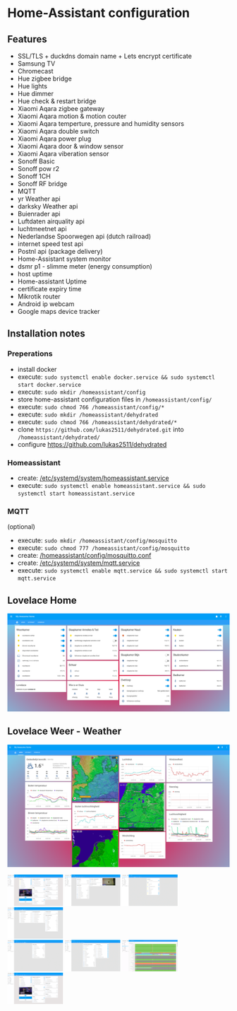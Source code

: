 # Home-Assistant configuration  

  
## Features  
  
* SSL/TLS + duckdns domain name + Lets encrypt certificate
* Samsung TV
* Chromecast
* Hue zigbee bridge
* Hue lights
* Hue dimmer
* Hue check & restart bridge
* Xiaomi Aqara zigbee gateway
* Xiaomi Aqara motion & motion couter
* Xiaomi Aqara temperture, pressure and humidity sensors
* Xiaomi Aqara double switch 
* Xiaomi Aqara power plug
* Xiaomi Aqara door & window sensor
* Xiaomi Aqara viberation sensor
* Sonoff Basic
* Sonoff pow r2
* Sonoff 1CH
* Sonoff RF bridge
* MQTT
* yr Weather api
* darksky Weather api
* Buienrader api
* Luftdaten airquality api
* luchtmeetnet api
* Nederlandse Spoorwegen api (dutch railroad)
* internet speed test api
* Postnl api (package delivery)
* Home-Assistant system monitor
* dsmr p1 - slimme meter (energy consumption)
* host uptime
* Home-assistant Uptime
* certificate expiry time
* Mikrotik router 
* Android ip webcam
* Google maps device tracker

## Installation notes

### Preperations

* install docker
* execute: `sudo systemctl enable docker.service && sudo systemctl start docker.service`
* execute: `sudo mkdir /homeassistant/config`
* store home-assistant configuration files in `/homeassistant/config/`
* execute: `sudo chmod 766 /homeassistant/config/*`
* execute: `sudo mkdir /homeassistant/dehydrated`
* execute: `sudo chmod 766 /homeassistant/dehydrated/*`
* clone `https://github.com/lukas2511/dehydrated.git` into `/homeassistant/dehydrated/`
* configure https://github.com/lukas2511/dehydrated

### Homeassistant

* create: [/etc/systemd/system/homeassistant.service](https://raw.githubusercontent.com/tedsluis/Home-AssistantConfig/master/systemd/homeassistant.service)
* execute: `sudo systemctl enable homeassistant.service && sudo systemctl start homeassistant.service`

### MQTT

(optional)
* execute: `sudo mkdir /homeassistant/config/mosquitto` 
* execute: `sudo chmod 777 /homeassistant/config/mosquitto` 
* create: [/homeassistant/config/mosquitto.conf](https://raw.githubusercontent.com/tedsluis/Home-AssistantConfig/master/mosquitto.conf)
* create: [/etc/systemd/system/mqtt.service](https://raw.githubusercontent.com/tedsluis/Home-AssistantConfig/master/systemd/mqtt.service)
* execute: `sudo systemctl enable mqtt.service && sudo systemctl start mqtt.service`
  
  
## Lovelace Home
[![home](https://raw.githubusercontent.com/tedsluis/Home-AssistantConfig/master/images/lovelace-home.png)](https://raw.githubusercontent.com/tedsluis/Home-AssistantConfig/master/images/lovelace-home.png)  

## Lovelace Weer - Weather
[![home](https://raw.githubusercontent.com/tedsluis/Home-AssistantConfig/master/images/lovelace-weer.png)](https://raw.githubusercontent.com/tedsluis/Home-AssistantConfig/master/images/lovelace-weer.png)  




<div style="display: inline;"><a href="https://raw.githubusercontent.com/tedsluis/Home-AssistantConfig/master/images/home.gif"     target="_blank"><img src="images/home.gif"     style="max-width: 25%" /></a> <a href="https://raw.githubusercontent.com/tedsluis/Home-AssistantConfig/master/images/apis.gif"     target="_blank"><img src="images/apis.gif"     style="max-width: 25%" /></a> <a href="https://raw.githubusercontent.com/tedsluis/Home-AssistantConfig/master/images/lichten.gif"  target="_blank"><img src="images/lichten.gif"  style="max-width: 25%" /></a> <a href="https://raw.githubusercontent.com/tedsluis/Home-AssistantConfig/master/images/klimaat.gif"  target="_blank"><img src="images/klimaat.gif"  style="max-width: 25%" /></a></div> 
<div><a href="https://raw.githubusercontent.com/tedsluis/Home-AssistantConfig/master/images/verbruik.gif" target="_blank"><img src="images/verbruik.gif" style="width:25%" /></a> <a href="https://raw.githubusercontent.com/tedsluis/Home-AssistantConfig/master/images/ha.gif"       target="_blank"><img src="images/ha.gif"       style="width:25%" /></a> <a href="https://raw.githubusercontent.com/tedsluis/Home-AssistantConfig/master/images/history.gif"  target="_blank"><img src="images/history.gif"  style="width:25%" /></a> <a href="https://raw.githubusercontent.com/tedsluis/Home-AssistantConfig/master/images/home.gif"     target="_blank"><img src="images/home.gif"     style="width:25%" /></a></div>

 
